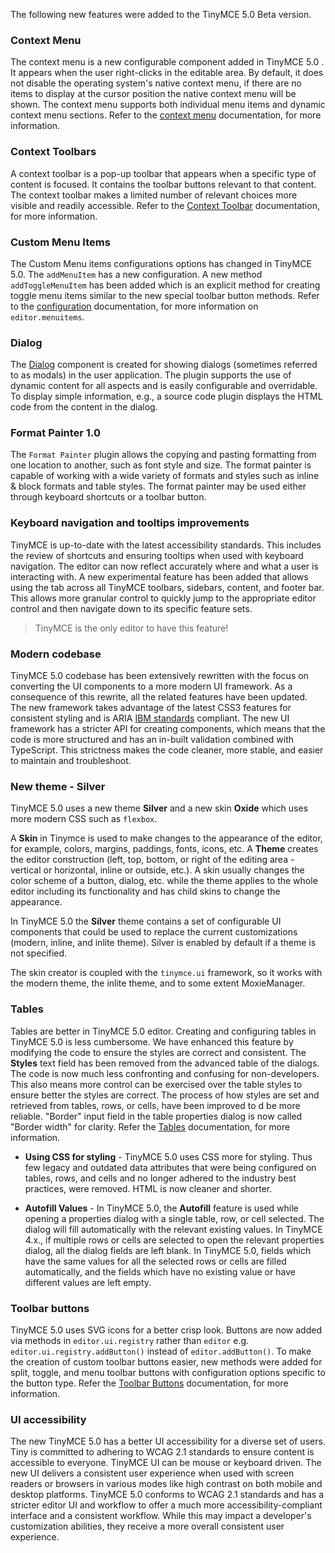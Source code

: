 
The following new features were added to the TinyMCE 5.0 Beta version.

### Context Menu

The context menu is a new configurable component added in TinyMCE 5.0 . It appears when the user right-clicks in the editable area. By default, it does not disable the operating system's native context menu, if there are no items to display at the cursor position the native context menu will be shown. The context menu supports both individual menu items and dynamic context menu sections. Refer to the [context menu]({{site.baseurl}}/ui-components/contextmenu/) documentation, for more information.

### Context Toolbars

A context toolbar is a pop-up toolbar that appears when a specific type of content is focused. It contains the toolbar buttons relevant to that content. The context toolbar makes a limited number of relevant choices more visible and readily accessible. Refer to the [Context Toolbar]({{site.baseurl}}/ui-components/contexttoolbar/) documentation, for more information.

### Custom Menu Items

The Custom Menu items configurations options has changed in TinyMCE 5.0. The `addMenuItem` has a new configuration. A new method `addToggleMenuItem` has been added which is an explicit method for creating toggle menu items similar to the new special toolbar button methods. Refer to the [configuration]({{site.baseurl}}/ui-components/typesoftoolbarbuttons/#menunbspbutton) documentation, for more information on `editor.menuitems`.

<!-- ### Custom Sidebars

* `editor.addSidebar`, Docs coming soon. -->

### Dialog

The [Dialog]({{site.baseurl}}/ui-components/dialog/) component is created for showing dialogs (sometimes referred to as modals) in the user application. The plugin supports the use of dynamic content for all aspects and is easily configurable and overridable. To display simple information, e.g., a source code plugin displays the HTML code from the content in the dialog.

### Format Painter 1.0

The `Format Painter` plugin allows the copying and pasting formatting from one location to another, such as font style and size. The format painter is capable of working with a wide variety of formats and styles such as inline & block formats and table styles.
The format painter may be used either through keyboard shortcuts or a toolbar button.

<!--Refer to the [Format Painter]({{site.baseurl}}/plugins/formatpainter/) documentation, for more information.-->

<!-- ### Icon Packs

- New Section [(DOC-161)](https://ephocks.atlassian.net/browse/DOC-161)

### Modernize default content in TinyMCE 5.0

- New Section [(DOC-162)](https://ephocks.atlassian.net/browse/DOC-162) -->

### Keyboard navigation and tooltips improvements

TinyMCE is up-to-date with the latest accessibility standards. This includes the review of shortcuts and ensuring tooltips when used with keyboard navigation.
The editor can now reflect accurately where and what a user is interacting with. A new experimental feature has been added that allows using the tab across all TinyMCE toolbars, sidebars, content, and footer bar. This allows more granular control to quickly jump to the appropriate editor control and then navigate down to its specific feature sets.

> TinyMCE is the only editor to have this feature!

### Modern codebase

TinyMCE 5.0 codebase has been extensively rewritten with the focus on converting the UI components to a more modern UI framework. As a consequence of this rewrite, all the related features have been updated. The new framework takes advantage of the latest CSS3 features for consistent styling and is ARIA [IBM standards](https://www.ibm.com/able/checklists.html) compliant. The new UI framework has a stricter API for creating components, which means that the code is more structured and has an in-built validation combined with TypeScript. This strictness makes the code cleaner, more stable, and easier to maintain and troubleshoot.

### New theme - Silver

TinyMCE  5.0 uses a new theme **Silver** and a new skin **Oxide** which uses more modern CSS such as `flexbox`.

A **Skin** in Tinymce is used to make changes to the appearance of the editor, for example, colors, margins, paddings, fonts, icons, etc. A **Theme** creates the editor construction (left, top, bottom, or right of the editing area - vertical or horizontal, inline or outside, etc.). A skin usually changes the color scheme of a button, dialog, etc. while the theme applies to the whole editor including its functionality and has child skins to change the appearance.

In TinyMCE 5.0 the **Silver** theme contains a set of configurable UI components that could be used to replace the current customizations (modern, inline, and inlite theme). Silver is enabled by default if a theme is not specified.

The skin creator is coupled with the `tinymce.ui` framework, so it works with the modern theme, the inlite theme, and to some extent MoxieManager.

<!-- ### Permanent Pen 1.0

The Permanent Pen allows adding comments or responses in emails or other Notes documents, without having to change the test color or style. Text can be highlighted in two ways - using a permanent pen or using a highlighter pen. Permanent pen and highlighters can only be used in a rich-text field.

The Permanent Pen enables adding text in a different color, typeface and type style, or font than the default font settings so that it stands out from the rest of the document. This is especially useful for collaborative projects because each user can work in a different colored permanent pen; everyone can see who contributed to the document by the color of the text.

This feature is easier to use when the same text formatting is applied to an already entered noncontagious text, or when new text is inserted into an existing document such as comments. Permanent Pen only works in a rich text field such as the body of a message.

The Permanent Pen function is available in the toolbar. When the Permanent pen icon is clicked to begin typing, the input defaults to `Arial` `bold` font; font size `12` and font color `red`. To disable the Permanent Pen function, click the Permanent pen icon again.

Click anywhere in the text field to use the Permanent Pen function. To change the text style while Permanent Pen is enabled, right-click to open the **Context** menu, then select **Permanent pen** properties to open the **Permanent pen** properties dialog. -->

### Tables

Tables are better in TinyMCE 5.0 editor. Creating and configuring tables in TinyMCE 5.0 is less cumbersome. We have enhanced this feature by modifying the code to ensure the styles are correct and consistent. The **Styles** text field has been removed from the advanced table of the dialogs. The code is now much less confronting and confusing for non-developers. This also means more control can be exercised over the table styles to ensure better the styles are correct. The process of how styles are set and retrieved from tables, rows, or cells, have been improved to d be more reliable. "Border" input field in the table properties dialog is now called "Border width" for clarity. Refer the [Tables]({{site.baseurl}}/plugins/table/) documentation, for more information.

* **Using CSS for styling** - TinyMCE 5.0 uses CSS more for styling. Thus few legacy and outdated data attributes that were being configured on tables, rows, and cells and no longer adhered to the industry best practices, were removed. HTML is now cleaner and shorter.

* **Autofill Values** - In TinyMCE 5.0, the **Autofill** feature is used while opening a properties dialog with a single table, row, or cell selected. The dialog will fill automatically with the relevant existing values. In TinyMCE 4.x., if multiple rows or cells are selected to open the relevant properties dialog, all the dialog fields are left blank. In TinyMCE 5.0, fields which have the same values for all the selected rows or cells are filled automatically, and the fields which have no existing value or have different values are left empty.

### Toolbar buttons

TinyMCE 5.0 uses SVG icons for a better crisp look. Buttons are now added via methods in `editor.ui.registry` rather than `editor` e.g. `editor.ui.registry.addButton()` instead of `editor.addButton()`. To make the creation of custom toolbar buttons easier, new methods were added for split, toggle, and menu toolbar buttons with configuration options specific to the button type.
Refer the [Toolbar Buttons]({{site.baseurl}}/ui-components/toolbarbuttons/) documentation, for more information.

### UI accessibility

The new TinyMCE 5.0 has a better UI accessibility for a diverse set of users. Tiny is committed to adhering to WCAG 2.1 standards to ensure content is accessible to everyone.
TinyMCE UI can be mouse or keyboard driven. The new UI delivers a consistent user experience when used with screen readers or browsers in various modes like high contrast on both mobile and desktop platforms.
TinyMCE 5.0 conforms to WCAG 2.1 standards and has a stricter editor UI and workflow to offer a much more accessibility-compliant interface and a consistent workflow. While this may impact a developer's customization abilities, they receive a more overall consistent user experience.

<!-- ### UI microcopy audit

- New Section [(DOC-163)](https://ephocks.atlassian.net/browse/DOC-163) -->







